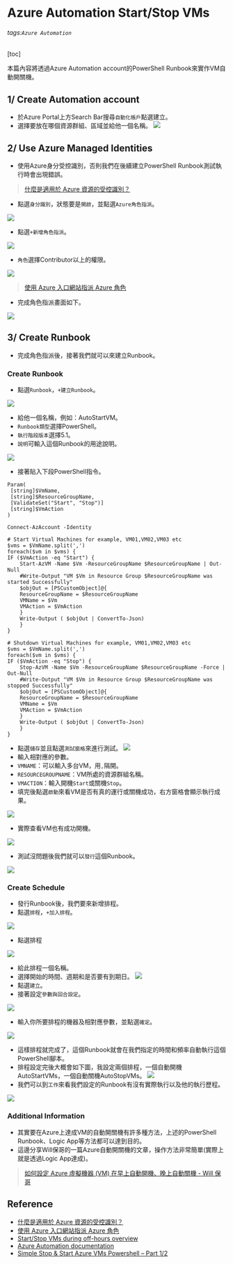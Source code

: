 
# Azure Automation Start/Stop VMs

###### tags:`Azure Automation`

[toc]

本篇內容將透過Azure Automation account的PowerShell Runbook來實作VM自動開關機。
## 1/ Create Automation account
* 於Azure Portal上方Search Bar搜尋`自動化帳戶`點選建立。
* 選擇要放在哪個資源群組、區域並給他一個名稱。
![](https://i.imgur.com/GzCzS4w.png)

## 2/ Use Azure Managed Identities
* 使用Azure身分受控識別，否則我們在後續建立PowerShell Runbook測試執行時會出現錯誤。
> [什麼是適用於 Azure 資源的受控識別？](https://learn.microsoft.com/zh-tw/azure/active-directory/managed-identities-azure-resources/overview)
* 點選`身分識別`，狀態要是`開啟`，並點選`Azure角色指派`。

![](https://i.imgur.com/c8nK6ab.png)
* 點選`+新增角色指派`。

![](https://i.imgur.com/LMcUP3f.png)
* `角色`選擇Contributor以上的權限。

![](https://i.imgur.com/MSSdLtC.png)
> [使用 Azure 入口網站指派 Azure 角色](https://learn.microsoft.com/zh-tw/azure/role-based-access-control/role-assignments-portal?tabs=current)
* 完成角色指派畫面如下。

![](https://i.imgur.com/xH0eYNv.png)

## 3/ Create Runbook
* 完成角色指派後，接著我們就可以來建立Runbook。
### Create Runbook
* 點選`Runbook`，`+建立Runbook`。

![](https://i.imgur.com/PDlfTsS.png)
* 給他一個名稱，例如：AutoStartVM。
* `Runbook類型`選擇PowerShell。
* `執行階段版本`選擇5.1。
* `說明`可輸入這個Runbook的用途說明。

![](https://i.imgur.com/eS1H0ts.png)
* 接著貼入下段PowerShell指令。
```powershell=
Param(
 [string]$VmName,
 [string]$ResourceGroupName,
 [ValidateSet("Start", "Stop")]
 [string]$VmAction
)

Connect-AzAccount -Identity

# Start Virtual Machines for example, VM01,VM02,VM03 etc
$vms = $VmName.split(',')
foreach($vm in $vms) {
IF ($VmAction -eq "Start") {
    Start-AzVM -Name $Vm -ResourceGroupName $ResourceGroupName | Out-Null
    #Write-Output "VM $Vm in Resource Group $ResourceGroupName was started Successfully" 
    $objOut = [PSCustomObject]@{
    ResourceGroupName = $ResourceGroupName
    VMName = $Vm
    VMAction = $VmAction
    }
    Write-Output ( $objOut | ConvertTo-Json)
    }
}

# Shutdown Virtual Machines for example, VM01,VM02,VM03 etc
$vms = $VmName.split(',')
foreach($vm in $vms) {
IF ($VmAction -eq "Stop") {
    Stop-AzVM -Name $Vm -ResourceGroupName $ResourceGroupName -Force | Out-Null
    #Write-Output "VM $Vm in Resource Group $ResourceGroupName was stopped Successfully"
    $objOut = [PSCustomObject]@{
    ResourceGroupName = $ResourceGroupName
    VMName = $Vm
    VMAction = $VmAction
    }
    Write-Output ( $objOut | ConvertTo-Json)
    }
}
```
* 點選`儲存`並且點選`測試窗格`來進行測試。
![](https://i.imgur.com/DwG1N0c.png)
* 輸入相對應的參數。
* `VMNAME`：可以輸入多台VM，用`,`隔開。
* `RESOURCEGROUPNAME`：VM所處的資源群組名稱。
* `VMACTION`：輸入開機`Start`或關機`Stop`。
* 填完後點選`啟動`來看VM是否有真的運行或關機成功，右方窗格會顯示執行成果。

![](https://i.imgur.com/EZCbR27.png)
* 實際查看VM也有成功開機。

![](https://i.imgur.com/tgzzfnu.png)
* 測試沒問題後我們就可以`發行`這個Runbook。

![](https://i.imgur.com/qivX9ja.png)

### Create Schedule
* 發行Runbook後，我們要來新增排程。
* 點選`排程`，`+加入排程`。

![](https://i.imgur.com/ubsx11u.png)
* 點選排程

![](https://i.imgur.com/jQxKgId.png)
* 給此排程一個名稱。
* 選擇開始的時間、週期和是否要有到期日。
![](https://i.imgur.com/rmLY0Lp.png)
* 點選`建立`。
* 接著設定`參數與回合設定`。

![](https://i.imgur.com/8wUpl2r.png)
* 輸入你所要排程的機器及相對應參數，並點選`確定`。

![](https://i.imgur.com/RWW2jRI.png)
* 這樣排程就完成了，這個Runbook就會在我們指定的時間和頻率自動執行這個PowerShell腳本。
* 排程設定完後大概會如下圖，我設定兩個排程，一個自動開機AutoStartVMs，一個自動關機AutoStopVMs。
![](https://i.imgur.com/GgXRmfa.png)
* 我們可以到`工作`來看我們設定的Runbook有沒有實際執行以及他的執行歷程。

![](https://i.imgur.com/yrSOxNU.png)

### Additional Information
* 其實要在Azure上達成VM的自動開關機有許多種方法，上述的PowerShell Runbook、Logic App等方法都可以達到目的。
* 這邊分享Will保哥的一篇Azure自動開關機的文章，操作方法非常簡單(實際上就是透過Logic App達成)。
> [如何設定 Azure 虛擬機器 (VM) 在早上自動開機、晚上自動關機 - Will 保哥](https://blog.miniasp.com/post/2021/06/12/Auto-Shutdown-and-Auto-Start-during-Off-hours-in-an-Azure-VM)
## Reference
* [什麼是適用於 Azure 資源的受控識別？](https://learn.microsoft.com/zh-tw/azure/active-directory/managed-identities-azure-resources/overview)
* [使用 Azure 入口網站指派 Azure 角色](https://learn.microsoft.com/zh-tw/azure/role-based-access-control/role-assignments-portal?tabs=current)
* [Start/Stop VMs during off-hours overview](https://learn.microsoft.com/en-us/azure/automation/automation-solution-vm-management?WT.mc_id=DT-MVP-4015686)
* [Azure Automation documentation](https://learn.microsoft.com/en-us/azure/automation/?WT.mc_id=DT-MVP-4015686)
* [Simple Stop & Start Azure VMs Powershell – Part 1/2](https://www.cloudinspired.com/simple-stop-start-azure-vms-powershell/)







